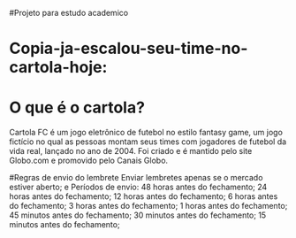 #Projeto para estudo academico

# Copia-ja-escalou-seu-time-no-cartola-hoje:

# O que é o cartola?
Cartola FC é um jogo eletrônico de futebol no estilo fantasy game, um jogo fictício no qual as pessoas montam seus times com jogadores de futebol da vida real, lançado no ano de 2004. Foi criado e é mantido pelo site Globo.com e promovido pelo Canais Globo.

#Regras de envio do lembrete
Enviar lembretes apenas se o mercado estiver aberto; e
Períodos de envio:
48 horas antes do fechamento;
24 horas antes do fechamento;
12 horas antes do fechamento;
6 horas antes do fechamento;
3 horas antes do fechamento;
1 horas antes do fechamento;
45 minutos antes do fechamento;
30 minutos antes do fechamento;
15 minutos antes do fechamento;



